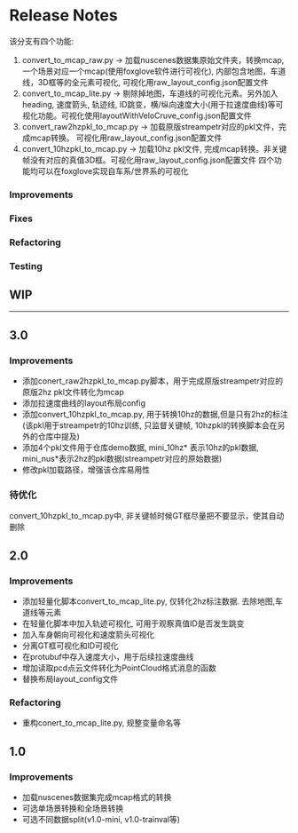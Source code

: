 # Release Notes
该分支有四个功能:
1. convert_to_mcap_raw.py  -> 加载nuscenes数据集原始文件夹，转换mcap, 一个场景对应一个mcap(使用foxglove软件进行可视化), 内部包含地图，车道线，3D框等的全元素可视化, 可视化用raw_layout_config.json配置文件 
2. convert_to_mcap_lite.py -> 剔除掉地图，车道线的可视化元素。另外加入heading, 速度箭头, 轨迹线, ID跳变，横/纵向速度大小(用于拉速度曲线)等可视化功能。可视化使用layoutWithVeloCruve_config.json配置文件
3. convert_raw2hzpkl_to_mcap.py -> 加载原版streampetr对应的pkl文件，完成mcap转换。 可视化用raw_layout_config.json配置文件
4. convert_10hzpkl_to_mcap.py -> 加载10hz pkl文件, 完成mcap转换。非关键帧没有对应的真值3D框。可视化用raw_layout_config.json配置文件
四个功能均可以在foxglove实现自车系/世界系的可视化
### Improvements

### Fixes

### Refactoring

### Testing



## WIP
---
## 3.0
### Improvements
* 添加conert_raw2hzpkl_to_mcap.py脚本，用于完成原版streampetr对应的原版2hz pkl文件转化为mcap
* 添加拉速度曲线的layout布局config
* 添加convert_10hzpkl_to_mcap.py, 用于转换10hz的数据,但是只有2hz的标注(该pkl用于streampetr的10hz训练, 只监督关键帧, 10hzpkl的转换脚本会在另外的仓库中提及)
* 添加4个pkl文件用于仓库demo数据, mini_10hz* 表示10hz的pkl数据, mini_nus*表示2hz的pkl数据(streampetr对应的原始数据)
* 修改pkl加载路径，增强该仓库易用性
### 待优化
convert_10hzpkl_to_mcap.py中, 非关键帧时候GT框尽量把不要显示，使其自动删除


## 2.0
### Improvements
* 添加轻量化脚本convert_to_mcap_lite.py, 仅转化2hz标注数据. 去除地图,车道线等元素
* 在轻量化脚本中加入轨迹可视化, 可用于观察真值ID是否发生跳变
* 加入车身朝向可视化和速度箭头可视化
* 分离GT框可视化和ID可视化
* 在protubuf中存入速度大小，用于后续拉速度曲线
* 增加读取pcd点云文件转化为PointCloud格式消息的函数
* 替换布局layout_config文件
### Refactoring
* 重构conert_to_mcap_lite.py, 规整变量命名等



## 1.0
### Improvements
* 加载nuscenes数据集完成mcap格式的转换
* 可选单场景转换和全场景转换
* 可选不同数据split(v1.0-mini, v1.0-trainval等)